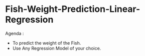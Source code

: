 # Fish-Weight-Prediction-Linear-Regression

Agenda :
 - To predict the weight of the Fish.
 - Use Any Regression Model of your choice.
 

